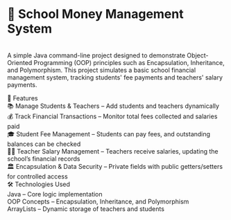 <h1>🏫 School Money Management System</h1><br>
A simple Java command-line project designed to demonstrate Object-Oriented Programming (OOP) principles such as Encapsulation, Inheritance, and Polymorphism. This project simulates a basic school financial management system, tracking students' fee payments and teachers' salary payments.<br>

📌 Features<br>
📚 Manage Students & Teachers – Add students and teachers dynamically<br>
💰 Track Financial Transactions – Monitor total fees collected and salaries paid<br>
🎓 Student Fee Management – Students can pay fees, and outstanding balances can be checked<br>
👩‍🏫 Teacher Salary Management – Teachers receive salaries, updating the school’s financial records<br>
🏛 Encapsulation & Data Security – Private fields with public getters/setters for controlled access<br>
🛠 Technologies Used<br>
Java – Core logic implementation<br>
OOP Concepts – Encapsulation, Inheritance, and Polymorphism<br>
ArrayLists – Dynamic storage of teachers and students<br>
